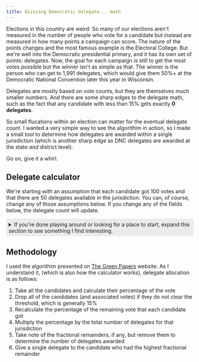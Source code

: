 ```yaml
---
title: Dizzying Democratic delegate... math
---
```


Elections in this country are weird. So many of our elections aren't measured in the number of people who vote for a candidate but instead are measured in how many points a campaign can score. The nature of the points changes and the most famous example is the Electoral College. But we're well into the Democratic presidential primary, and it has its own set of points: delegates. Now, the goal for each campaign is still to get the most votes possible but the winner isn't as simple as that. The winner is the person who can get to 1,991 delegates, which would give them 50%+ at the Democratic National Convention later this year in Wisconsin.

Delegates are mostly based on vote counts, but they are themselves much smaller numbers. And there are some sharp edges to the delegate math, such as the fact that any candidate with less than 15% gets exactly **0 delegates**.

So small flucations within an election can matter for the eventual delegate count. I wanted a very simple way to see the algorithim in action, so I made a small tool to determine how delegates are awarded within a single jurisdiction (which is another sharp edge as DNC delegates are awarded at the state _and_ district level).

Go on, give it a whirl.

<style>
  button {
    background-color: gold;
    border-color: transparent;
    border-style: solid;
    border-width: 3px;
    color: black;
    cursor: pointer;
    display: block;
    font-family: serif;
    font-size: 1.1rem;
    margin: 0 auto;
    padding-left: .2rem;
    padding-right: .2rem;
    text-decoration: none;
  }

  button:hover {
    background-color: transparent;
    border: 3px dashed gold;
  }

  details {
    background-color: #ebebeb;
    margin-bottom: 1rem;
    padding: .4rem;
  }

  details p {
    margin-bottom: 1rem;
  }

  label {
    width: 100%;
  }

  label span {
    padding-left: .4rem;
    padding-top: .4rem;
  }

  input {
    border: none;
    font-size: 1.2rem;
    padding-top: .3rem;
    padding-bottom: .3rem;
    text-align: right;
    width: 100%;
  }
</style>

## Delegate calculator

We're starting with an assumption that each candidate got 100 votes and that there are 50 delegates available in the jurisdiction. You can, of course, change any of those assumptions below. If you change any of the fields below, the delegate count will update.

<details>
<summary>If you're done playing around or looking for a place to start, expand this section to see something I find interesting.</summary>

<p>Let's assume that everybody's doing reasonably well and getting 20,000 votes. Except one candidate is clearly leading. Imagine that Bloomberg bought enough ad space and paid enough influencers to garner 33,333 votes.</p>

<button class="db" id="load-bloomberg-scenario">Make it so!</button>

<p>Well, that's all well and good and everybody's getting some delegates, though Mike is winning in the vote count and therefore is also winning in the delegate race. He gets 12 while everybody else is getting 8.</p>

<p>But what if he gets _just one_ more vote? What if one of his supporters got their neighbor to come with them to the polls and cast that 33,334th vote for El Bloombito?</p>

<button class="db" id="bloomberg-scenario-give-vote">Give Bloomberg one more vote</button>

<p>That one vote throws everybody else below the 15% threshold and all the delegates go to a single candidate.</p>
</details>

<div id="delegate-calculator"></div>

## Methodology

I used the algorithim presented on [The Green Papers](http://www.thegreenpapers.com/P20/D-Math.phtml) website. As I understand it, (which is also how the calculator works), delegate allocation is as follows:

1. Take all the candidates and calculate their percentage of the vote
2. Drop all of the candidates (and associated votes) if they do not clear the threshold, which is generally 15%
3. Recalculate the percentage of the remaining vote that each candidate got
4. Multiply the percentage by the total number of delegates for that jurisdiction
5. Take note of the fractional remainders, if any, but remove them to determine the number of delegates awarded
6. Give a single delegate to the candidate who had the highest fractional remainder

<script src="/js/d3.v5.min.js"></script>
<script src="/js/democratic-delegate-math-calculator.js"></script>